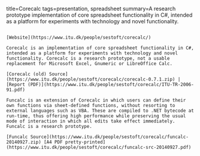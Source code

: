 title=Corecalc
tags=presentation, spreadsheet
summary=A research prototype implementation of core spreadsheet functionality in C#, intended as a platform for experiments with technology and novel functionality.
~~~~~~

[Website](https://www.itu.dk/people/sestoft/corecalc/)

Corecalc is an implementation of core spreadsheet functionality in C#, intended as a platform for experiments with technology and novel functionality. Corecalc is a research prototype, not a usable replacement for Microsoft Excel, Gnumeric or LibreOffice Calc.

[Corecalc (old) Source](https://www.itu.dk/people/sestoft/corecalc/corecalc-0.7.1.zip) | [Report (PDF)](https://www.itu.dk/people/sestoft/corecalc/ITU-TR-2006-91.pdf)

Funcalc is an extension of Corecalc in which users can define their own functions via sheet-defined functions, without resorting to external languages such as VBA. These are compiled to .NET bytecode at run-time, thus offering high performance while preserving the usual mode of interaction in which all edits take effect immediately. Funcalc is a research prototype.

[Funcalc Source](https://www.itu.dk/people/sestoft/corecalc/funcalc-20140927.zip) [A4 PDF pretty-printed](https://www.itu.dk/people/sestoft/corecalc/funcalc-src-20140927.pdf)

